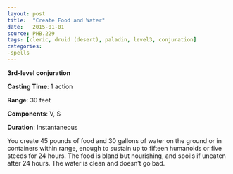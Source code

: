 ```yaml
---
layout: post
title:  "Create Food and Water"
date:   2015-01-01
source: PHB.229
tags: [cleric, druid (desert), paladin, level3, conjuration]
categories:
-spells
---
```


**3rd-level conjuration**

**Casting Time**: 1 action

**Range**: 30 feet

**Components**: V, S

**Duration**: Instantaneous

You create 45 pounds of food and 30 gallons of water on the ground or in containers within range, enough to sustain up to fifteen humanoids or five steeds for 24 hours. The food is bland but nourishing, and spoils if uneaten after 24 hours. The water is clean and doesn’t go bad.
